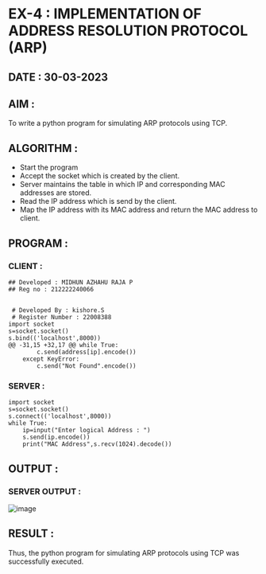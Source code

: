 # EX-4 : IMPLEMENTATION OF ADDRESS RESOLUTION PROTOCOL (ARP)
## DATE : 30-03-2023
## AIM :
To write a python program for simulating ARP protocols using TCP.

## ALGORITHM :
- Start the program
- Accept the socket which is created by the client.
- Server maintains the table in which IP and corresponding MAC addresses are stored.
- Read the IP address which is send by the client.
- Map the IP address with its MAC address and return the MAC address to client.

## PROGRAM :
### CLIENT :
```
## Developed : MIDHUN AZHAHU RAJA P
## Reg no : 212222240066


 # Developed By : kishore.S
 # Register Number : 22008388
import socket
s=socket.socket()
s.bind(('localhost',8000))
@@ -31,15 +32,17 @@ while True:
        c.send(address[ip].encode())
    except KeyError:
        c.send("Not Found".encode())
 ```
### SERVER :

```
import socket
s=socket.socket()
s.connect(('localhost',8000))
while True:
    ip=input("Enter logical Address : ")
    s.send(ip.encode())
    print("MAC Address",s.recv(1024).decode())
```
## OUTPUT :
### SERVER OUTPUT :
![image](https://github.com/Kishore2o/EX-4/assets/118679883/ab8a39e8-0070-4d99-bb03-948aaf4ea352)

## RESULT :
Thus, the python program for simulating ARP protocols using TCP was successfully executed.

